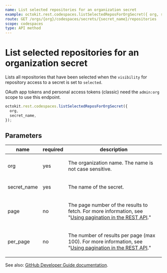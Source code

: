```yaml
---
name: List selected repositories for an organization secret
example: octokit.rest.codespaces.listSelectedReposForOrgSecret({ org, secret_name })
route: GET /orgs/{org}/codespaces/secrets/{secret_name}/repositories
scope: codespaces
type: API method
---
```


# List selected repositories for an organization secret

Lists all repositories that have been selected when the `visibility`
for repository access to a secret is set to `selected`.

OAuth app tokens and personal access tokens (classic) need the `admin:org` scope to use this endpoint.

```js
octokit.rest.codespaces.listSelectedReposForOrgSecret({
  org,
  secret_name,
});
```

## Parameters

<table>
  <thead>
    <tr>
      <th>name</th>
      <th>required</th>
      <th>description</th>
    </tr>
  </thead>
  <tbody>
    <tr><td>org</td><td>yes</td><td>

The organization name. The name is not case sensitive.

</td></tr>
<tr><td>secret_name</td><td>yes</td><td>

The name of the secret.

</td></tr>
<tr><td>page</td><td>no</td><td>

The page number of the results to fetch. For more information, see "[Using pagination in the REST API](https://docs.github.com/rest/using-the-rest-api/using-pagination-in-the-rest-api)."

</td></tr>
<tr><td>per_page</td><td>no</td><td>

The number of results per page (max 100). For more information, see "[Using pagination in the REST API](https://docs.github.com/rest/using-the-rest-api/using-pagination-in-the-rest-api)."

</td></tr>
  </tbody>
</table>

See also: [GitHub Developer Guide documentation](https://docs.github.com/rest/codespaces/organization-secrets#list-selected-repositories-for-an-organization-secret).
